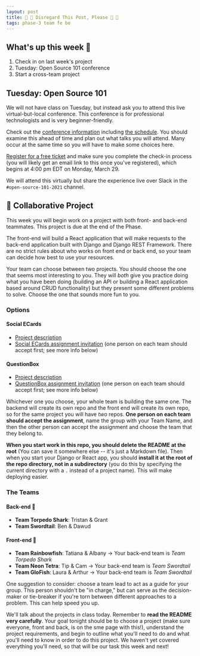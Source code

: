```yaml
---
layout: post
title: 🐍 🦊 Disregard This Post, Please 🦊 🐍
tags: phase-3 team fe be
---
```


## What's up this week 👀

1. Check in on last week's project
2. Tuesday: Open Source 101 conference
3. Start a cross-team project

## Tuesday: Open Source 101

We will not have class on Tuesday, but instead ask you to attend this live virtual-but-local conference. This conference is for professional technologists and is very beginner-friendly.

Check out the [conference information](https://opensource101.com/) including [the schedule](https://opensource101.com/schedules/2021/). You should examine this ahead of time and plan out what talks you will attend. Many occur at the same time so you will have to make some choices here.

[Register for a free ticket](https://allthingsopen.6connex.com/event/ATO/os101-2021/login) and make sure you complete the check-in process (you will likely get an email link to this once you've registered), which begins at 4:00 pm EDT on Monday, March 29.

We will attend this virtually but share the experience live over Slack in the `#open-source-101-2021` channel.

## 🎯 Collaborative Project

This week you will begin work on a project with both front- and back-end teammates. This project is due at the end of the Phase.

The front-end will build a React application that will make requests to the back-end application built with Django and Django REST Framework. There are no strict rules about who works on front end or back end, so your team can decide how best to use your resources.

Your team can choose between two projects. You should choose the one that seems most interesting to you. They will _both_ give you practice doing what you have been doing (building an API or building a React application based around CRUD functionality) but they present some different problems to solve. Choose the one that sounds more fun to you.

### Options

#### Social ECards

- [Project description](https://github.com/momentum-projects/group--social-cards/blob/main/README.md)
- [Social ECards assignment invitation](https://classroom.github.com/g/vAQ18u-Z) (one person on each team should accept first; see more info below)

#### QuestionBox

- [Project description](https://github.com/momentum-projects/group--questionbox/blob/main/README.md)
- [QuestionBox assignment invitation](https://classroom.github.com/g/wkVmXgl7) (one person on each team should accept first; see more info below)

Whichever one you choose, your whole team is building the same one. The backend will create its own repo and the front end will create its own repo, so for the same project you will have _two_ repos. **One person on each team should accept the assignment**, name the group with your Team Name, and then the other person can accept the assignment and choose the team that they belong to.

**When you start work in this repo, you should delete the README at the root** (You can save it somewhere else -- it's just a Markdown file). Then when you start your Django or React app, you should **install it at the root of the repo directory, not in a subdirectory** (you do this by specifying the current directory with a `.` instead of a project name). This will make deploying easier.

### The Teams

#### Back-end 🦈

- **Team Torpedo Shark**: Tristan & Grant
- **Team Swordtail**: Ben & Dawud

#### Front-end 🐠

- **Team Rainbowfish**: Tatiana & Albany -> Your back-end team is _Team Torpedo Shark_
- **Team Neon Tetra**: Tip & Cam -> Your back-end team is _Team Swordtail_
- **Team GloFish**: Laura & Arthur -> Your back-end team is _Team Swordtail_

One suggestion to consider: choose a team lead to act as a guide for your group. This person shouldn't be "in charge," but can serve as the decision-maker or tie-breaker if you're torn between different approaches to a problem. This can help speed you up.

We'll talk about the projects in class today. Remember to **read the README very carefully**. Your goal tonight should be to choose a project (make sure everyone, front and back, is on the sme page with this!), understand the project requirements, and begin to outline what you'll need to do and what you'll need to know in order to do this project. We haven't yet covered everything you'll need, so that will be our task this week and next!
